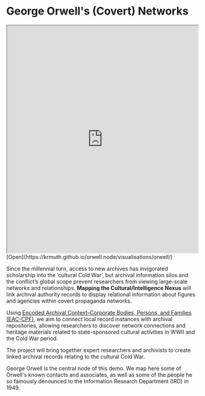 # George Orwell's (Covert) Networks

<iframe width="100%" height="600" src="https://krmuth.github.io/orwell.node/visualisations/orwell/"></iframe>[Open](https://krmuth.github.io/orwell.node/visualisations/orwell/)

Since the millennial turn, access to new archives has invigorated scholarship into the ‘cultural Cold War’, but archival information silos and the conflict’s global scope prevent researchers from viewing large-scale networks and relationships. **Mapping the Cultural/Intelligence Nexus** will link archival authority records to display relational information about figures and agencies within covert propaganda networks. 

Using [Encoded Archival Context–Corporate Bodies, Persons, and Families (EAC-CPF)](https://eac.staatsbibliothek-berlin.de/), we aim to connect local record instances with archival repositories, allowing researchers to discover network connections and heritage materials related to state-sponsored cultural activities in WWII and the Cold War period. 

The project will bring together expert researchers and archivists to create linked archival records relating to the cultural Cold War. 

George Orwell is the central node of this demo. We map here some of Orwell's known contacts and associates, as well as some of the people he so famously denounced to the Information Research Department (IRD) in 1949. 


